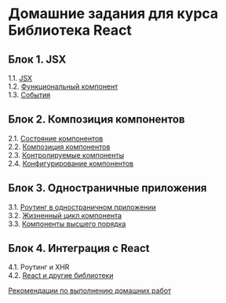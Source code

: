 # Домашние задания для курса Библиотека React

## Блок 1. JSX
1.1. [JSX](./jsx/)  
1.2. [Функциональный компонент](./func-component/)  
1.3. [События](./events/)  

## Блок 2. Композиция компонентов
2.1. [Состояние компонентов](./state/)  
2.2. [Композиция компонентов](./composition/)  
2.3. [Контролируемые компоненты](./ctrl-component/)  
2.4. [Конфигурирование компонентов](./typechecking/)

## Блок 3. Одностраничные приложения
3.1. [Роутинг в одностраничном приложении](./routing)  
3.2. [Жизненный цикл компонента](./lifecycle/)  
3.3. [Компоненты высшего порядка](./hoc/)  

## Блок 4. Интеграция с React
4.1. Роутинг и XHR  
4.2. [React и другие библиотеки](./other-libs)

[Рекомендации по выполнению домашних работ](recomend.md)